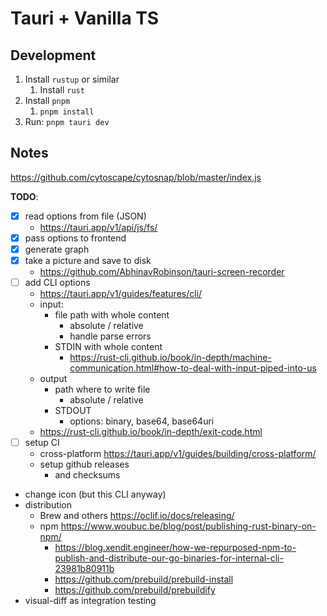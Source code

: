 # Tauri + Vanilla TS

## Development

1. Install `rustup` or similar
   1. Install `rust`
2. Install `pnpm`
   1. `pnpm install`
3. Run: `pnpm tauri dev`

## Notes

https://github.com/cytoscape/cytosnap/blob/master/index.js

**TODO**:

- [x] read options from file (JSON)
  - https://tauri.app/v1/api/js/fs/
- [x] pass options to frontend
- [x] generate graph
- [x] take a picture and save to disk
  - https://github.com/AbhinavRobinson/tauri-screen-recorder
- [ ] add CLI options
  - https://tauri.app/v1/guides/features/cli/
  - input:
    - file path with whole content
      - absolute / relative
      - handle parse errors
    - STDIN with whole content
      - https://rust-cli.github.io/book/in-depth/machine-communication.html#how-to-deal-with-input-piped-into-us
  - output 
    - path where to write file
      - absolute / relative
    - STDOUT
      - options: binary, base64, base64uri
  - https://rust-cli.github.io/book/in-depth/exit-code.html
- [ ] setup CI
  - cross-platform https://tauri.app/v1/guides/building/cross-platform/
  - setup github releases
    - and checksums
- change icon (but this CLI anyway)
- distribution
  - Brew and others https://oclif.io/docs/releasing/
  - npm https://www.woubuc.be/blog/post/publishing-rust-binary-on-npm/
    - https://blog.xendit.engineer/how-we-repurposed-npm-to-publish-and-distribute-our-go-binaries-for-internal-cli-23981b80911b
    - https://github.com/prebuild/prebuild-install
    - https://github.com/prebuild/prebuildify
- visual-diff as integration testing
